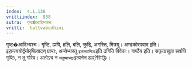 ```yaml
---
index:  4.1.136
vrittiindex:  938
sutra:  गृष्ट�आदिभ्यश्च
vritti:  tattvabodhini 
---
```


गृष्ट�आदिभ्यश्च। गृष्टि, ह्मषि, हलि, बलि, क्रुद्रि, अगस्ति, मित्रयु। अण्ढकोरपवाद इति। इहान्त्ययोर्द्वयोरृषित्वादण् प्राप्तः, अन्येभ्यस्तु `इतश्चानिञः`इति ढगिति विवेकः। गार्ष्टेय इति। सकृत्प्रसूता सर्वापि गृष्टिः, न तु गोरेव। अतोऽत्र न `चतुष्पाभ्द्यः`इत्यनेन ढञ्?सिद्धिः। 

